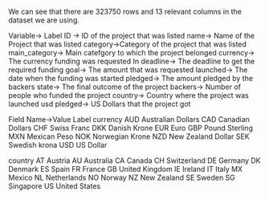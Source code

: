 We can see that there are 323750 rows and 13 relevant columns in the dataset
we are using.

Variable-> Label
ID -> ID of the project that was listed
name-> Name of the Project that was listed
category->Category of the project that was listed
main_category-> Main catefgory to which the project belonged
currency-> The currency funding was requested In
deadline-> The deadline to get the required funding
goal-> The amount that was requested
launched-> The date when the funding was started
pledged-> The amount pledged by the backers
state-> The final outcome of the project
backers-> Number of people who funded the project
country-> Country where the project was launched
usd pledged-> US Dollars that the project got

Field Name->Value Label
currency 
AUD Australian Dollars
CAD Canadian Dollars
CHF Swiss Franc
DKK Danish Krone
EUR Euro
GBP Pound Sterling
MXN Mexican Peso
NOK Norwegian Krone
NZD New Zealand Dollar
SEK Swedish krona
USD US Dollar

country 
AT Austria
AU Australia
CA Canada
CH Switzerland
DE Germany
DK Denmark
ES Spain
FR France
GB United Kingdom
IE Ireland
IT Italy
MX Mexico
NL Netherlands
NO Norway
NZ New Zealand
SE Sweden
SG Singapore
US United States
